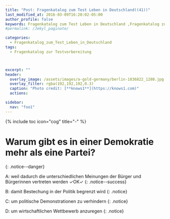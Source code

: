 ```yaml
---
title: "Post: Fragenkatalog zum Test Leben in Deutschland((41))"
last_modified_at: 2016-03-09T16:20:02-05:00
author_profile: false
keywords: Fragenkatalog zum Test Leben in Deutschland ,Fragenkatalog zur Testvorbereitung , Test Leben in Deutschland BAMF , test leben in deutschland 33 fragen , leben in deutschland 300 fragen app , lieben in deutschland 300 fragen
#permalink: /Jekyl_paginate/

categories:
  - Fragenkatalog_zum_Test_Leben_in_Deutschland
tags:
  - Fragenkatalog zur Testvorbereitung



excerpt: ""
header:
  overlay_image: /assets/images/a-gold-germany/berlin-1836822_1280.jpg
  overlay_filter: rgba(192,192,192,0.3)
  caption: "Photo credit: [**knows1**](https://knows1.com)"
  actions:

sidebar:
  nav: "foo1"
---
```


{% include toc icon="cog" title="-" %}

# Warum gibt es in einer Demokratie mehr als eine Partei?
{: .notice--danger}

A: weil dadurch die unterschiedlichen Meinungen der Bürger und Bürgerinnen vertreten werden ✓OK✓
{: .notice--success}

B: damit Bestechung in der Politik begrenzt wird
 {: .notice}

C: um politische Demonstrationen zu verhindern
 {: .notice}

D: um wirtschaftlichen Wettbewerb anzuregen
 {: .notice}
